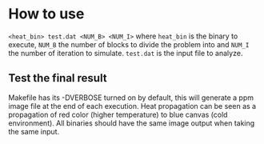 # How to use
`<heat_bin> test.dat <NUM_B> <NUM_I>` where `heat_bin` is the binary to execute,
`NUM_B` the number of blocks to divide the problem into and `NUM_I` the number of iteration to simulate. 
`test.dat` is the input file to analyze.

## Test the final result
Makefile has its -DVERBOSE turned on by default, this will generate a ppm
image file at the end of each execution. Heat propagation can be seen as a propagation of red color (higher temperature) to blue canvas (cold environment). All binaries should have the same image output when taking the same input.

